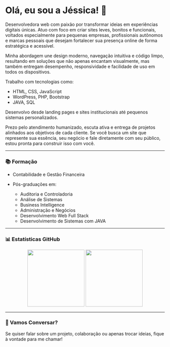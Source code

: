 # Olá, eu sou a Jéssica! 👋

Desenvolvedora web com paixão por transformar ideias em experiências digitais únicas. Atuo com foco em criar sites leves, bonitos e funcionais, voltados especialmente para pequenas empresas, profissionais autônomos e marcas pessoais que desejam fortalecer sua presença online de forma estratégica e acessível.

Minha abordagem une design moderno, navegação intuitiva e código limpo, resultando em soluções que não apenas encantam visualmente, mas também entregam desempenho, responsividade e facilidade de uso em todos os dispositivos.

Trabalho com tecnologias como:

* HTML, CSS, JavaScript
* WordPress, PHP, Bootstrap
* JAVA, SQL

Desenvolvo desde landing pages e sites institucionais até pequenos sistemas personalizados.

Prezo pelo atendimento humanizado, escuta ativa e entrega de projetos alinhados aos objetivos de cada cliente. Se você busca um site que represente sua essência, seu negócio e fale diretamente com seu público, estou pronta para construir isso com você.

---

### 📚 Formação

* Contabilidade e Gestão Financeira
* Pós-graduações em:

  * Auditoria e Controladoria
  * Análise de Sistemas
  * Business Intelligence
  * Administração e Negócios
  * Desenvolvimento Web Full Stack
  * Desenvolvimento de Sistemas com JAVA

---

### 📊 Estatísticas GitHub

<div align="center">
  <img height="180em" src="https://github-readme-stats.vercel.app/api?username=JessicaSTMatos&show_icons=true&theme=dracula" />
  <img height="180em" src="https://github-readme-stats.vercel.app/api/top-langs/?username=JessicaSTMatos&layout=compact&langs_count=8&theme=dracula"/>
</div>

---

### 📅 Vamos Conversar?

Se quiser falar sobre um projeto, colaboração ou apenas trocar ideias, fique à vontade para me chamar!

